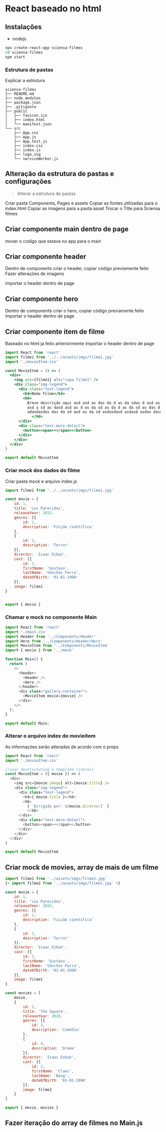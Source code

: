 # React baseado no html

## Instalações

- nodejs

```bash
npx create-react-app sciensa-filmes
cd sciensa-filmes
npm start
```

### Estrutura de pastas
Explicar a estrutura

```
sciensa-filmes
├── README.md
├── node_modules
├── package.json
├── .gitignore
├── public
│   ├── favicon.ico
│   ├── index.html
│   └── manifest.json
└── src
    ├── App.css
    ├── App.js
    ├── App.test.js
    ├── index.css
    ├── index.js
    ├── logo.svg
    └── serviceWorker.js
```

## Alteração da estrutura de pastas e configurações

> Alterar a estrutura de pastas

Criar pasta Components, Pages e assets
Copiar as fontes utilizadas para o index.html
Copiar as imagens para a pasta asset
Trocar o Title para Sciensa filmes

## Criar componente main dentro de page 

mover o codigo que estava no app para o main

## Criar componente header

Dentro de components criar o header, copiar código previamente feito
Fazer alterações de imagens

importar o header dentro de page

## Criar componente hero
Dentro de components criar o hero, copiar código previamente feito
importar o header dentro de page

## Criar componente item de filme
Baseado no html ja feito anteriormente
importar o header dentro de page

```jsx
import React from 'react'
import filme1 from '../../assets/imgs/filme1.jpg'
import './movieItem.css'

const MovieItem = () => (
  <div>
    <img src={filme1} alt="capa filme1" />
    <div class="img-legend">
      <div class="text-legend">
        <h4>Nome Filme</h4>
        <h6>
          Breve descrição aqui asd asd as das da d as da sdas d asd as das
          asd a sd as dasd asd as d as da sd as da d as da sd as das d asd
          adasdasdas das da sd asd as da sd asdasdasd asdasd asdas dasda
            </h6>
      </div>
      <div class="text-more-detail">
        <button><span>+</span></button>
      </div>
    </div>
  </div>
)

export default MovieItem
```

### Criar mock dos dados do filme
Criar pasta mock e arquivo index.js

```js
import filme1 from '../../assets/imgs/filme1.jpg' 

const movie = {
    id: 1,
    title: 'Los Parecidos',
    releaseYear: 2015,
    genres: [{
        id: 1,
        description: 'Ficção científica'
    },
    {
        id: 2,
        description: 'Terror'
    }],
    director: 'Isaac Ezban',
    cast: [{
        id: 1,
        firstName: 'Gustavo',
        lastName: 'Sánchez Parra',
        dateOfBirth: '01-01-1990'
    }],
    image: filme1
}


export { movie }
```

### Chamar o mock no componente Main

```js
import React from 'react'
import './main.css'
import Header from '../Components/Header'
import Hero from '../Components/Header/Hero'
import MovieItem from '../Components/MovieItem'
import { movie } from '../mock'

function Main() {
  return (
    <>
      <header>
        <Header />
        <Hero />
      </header>
      <div class="gallery-container">
        <MovieItem movie={movie} />
      </div>
    </>
  );
}

export default Main;
```

### Alterar o arquivo index do movieitem
As informações serão alteradas de acordo com o props

```js
import React from 'react'
import './movieItem.css'

//usar destructuring e template literals
const MovieItem = ({ movie }) => (
  <div>
    <img src={movie.image} alt={movie.title} />
    <div class="img-legend">
      <div class="text-legend">
        <h4>{ movie.title }</h4>
        <h6>
          { `Dirigido por: ${movie.director}` }
          </h6>
      </div>
      <div class="text-more-detail">
        <button><span>+</span></button>
      </div>
    </div>
  </div>
)

export default MovieItem
```

## Criar mock de movies, array de mais de um filme

```js
import filme1 from '../assets/imgs/filme1.jpg' 
{+ import filme2 from '../assets/imgs/filme2.jpg' +}

const movie = {
    id: 1,
    title: 'Los Parecidos',
    releaseYear: 2015,
    genres: [{
        id: 1,
        description: 'Ficção científica'
    },
    {
        id: 2,
        description: 'Terror'
    }],
    director: 'Isaac Ezban',
    cast: [{
        id: 1,
        firstName: 'Gustavo',
        lastName: 'Sánchez Parra',
        dateOfBirth: '01-01-1990'
    }],
    image: filme1
}

const movies = [
    movie,
    {
        id: 2,
        title: 'The Square',
        releaseYear: 2018,
        genres: [{
            id: 3,
            description: 'Comédia'
        },
        {
            id: 4,
            description: 'Drama'
        }],
        director: 'Isaac Ezban',
        cast: [{
            id: 2,
            firstName: 'Claes',
            lastName: 'Bang',
            dateOfBirth: '01-01-1990'
        }],
        image: filme2
    }
]

export { movie, movies }
```

## Fazer iteração do array de filmes no Main.js

```js
```